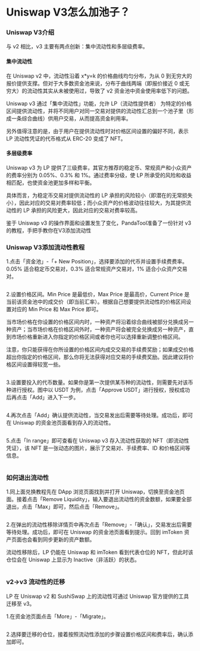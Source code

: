 # Uniswap V3怎么加池子？

### Uniswap V3介绍

与 v2 相比，v3 主要有两点创新：集中流动性和多层级费率。

#### 集中流动性

在 Uniswap v2 中，流动性沿着 x\*y=k 的价格曲线均匀分布，为从 0 到无穷大的报价提供支撑。但对于大多数资金池来说，分布于曲线两端（即报价接近 0 或无穷大）的流动性其实从未被使用过，导致了 v2 资金池中资金使用率低下的问题。

Uniswap v3 通过「集中流动性」功能，允许 LP（流动性提供者） 为特定的价格区间提供流动性，并将不同用户对同一交易对提供的流动性汇总到一个池子里（形成一条综合曲线）供用户交易，从而提高资金利用率。

另外值得注意的是，由于用户在提供流动性时对价格区间设置的偏好不同，表示 LP 流动性凭证的代币格式从 ERC-20 变成了 NFT。

#### 多层级费率

Uniswap v3 为 LP 提供了三级费率，其官方推荐的稳定币、常规资产和小众资产的费率分别为 0.05%、0.3% 和 1%。通过费率分级，使 LP 所承受的风险和收益相匹配，也使资金池更加多样和平衡。

具体而言，为稳定币交易对提供流动性的 LP 承担的风险较小（即潜在的无常损失小），因此对应的交易对费率较低；而小众资产的价格波动往往较大，为其提供流动性的 LP 承担的风险更大，因此对应的交易对费率较高。

鉴于 Uniswap v3 的操作界面和设置发生了变化，PandaTool准备了一份针对 v3 的教程，手把手教你在V3添加流动性

### Uniswap V3添加流动性教程

1.点击「资金池」-「+ New Position」，选择要添加的代币并设置手续费费率。0.05% 适合稳定币交易对，0.3% 适合常规资产交易对，1% 适合小众资产交易对。

<figure><img src="https://imtoken.fans/uploads/default/optimized/2X/1/13206d68aed233965cc9a322c162d18c7b2ec404_2_668x500.jpeg" alt=""><figcaption></figcaption></figure>

2.设置价格区间。Min Price 是最低价，Max Price 是最高价，Current Price 是当前该资金池中的成交价（即当前汇率）。根据自己想要提供流动性的价格区间设置对应的 Min Price 和 Max Price 即可。

当市场价格在你设置的价格区间内时，一种资产将沿着综合曲线被部分兑换成另一种资产；当市场价格在价格区间外时，一种资产将会被完全兑换成另一种资产，直到市场价格重新进入你指定的价格区间或者你也可以选择重新调整价格区间。

注意，你只能获得在你所设置的价格区间内成交交易的手续费奖励；如果成交价格超出你指定的价格区间，那么你将无法获得对应交易的手续费奖励。因此建议将价格区间设置得较宽一些。

<figure><img src="https://imtoken.fans/uploads/default/optimized/2X/4/4832cfcd1d086f75890a39dac77c18bddddfbabf_2_668x500.jpeg" alt=""><figcaption></figcaption></figure>

3.设置要投入的代币数量。如果你是第一次提供某币种的流动性，则需要先对该币种进行授权。图中以 USDT 为例，点击「Approve USDT」进行授权，授权成功后再点击「Add」进入下一步。

<figure><img src="https://imtoken.fans/uploads/default/optimized/2X/d/d33306a7adff7dfbb85bb1cd721bf4eea73a4fdf_2_668x500.jpeg" alt=""><figcaption></figcaption></figure>

4.再次点击「Add」确认提供流动性，当交易发出后需要等待处理。成功后，即可在 Uniswap 的资金池页面看到存入的流动性。

<figure><img src="https://imtoken.fans/uploads/default/optimized/2X/2/2ebc0eed78bd073d9049053a892e89ba82acd405_2_668x500.jpeg" alt=""><figcaption></figcaption></figure>

5.点击「In range」即可查看在 Uniswap v3 存入流动性获取的 NFT（即流动性凭证），该 NFT 是一张动态的图片，展示了交易对、手续费率、ID 和价格区间等信息。

<figure><img src="https://imtoken.fans/uploads/default/optimized/2X/a/ad3fc92f01283f628a03334abac4075b36a19eb8_2_668x500.jpeg" alt=""><figcaption></figcaption></figure>

### 如何退出流动性 <a href="#e5a682e4bd95e98080e587ba" id="e5a682e4bd95e98080e587ba"></a>

1.同上面兑换教程先在 DApp 浏览页面找到并打开 Uniswap，切换至资金池页面。接着点击「Remove Liquidity」，输入要退出流动性的资金数额，如果要全部退出，点击「Max」即可，然后点击「Remove」。

<figure><img src="https://imtoken.fans/uploads/default/optimized/2X/4/419e0aae57f05d6179b0ba78829ba68971da4116_2_668x500.jpeg" alt=""><figcaption></figcaption></figure>

2.在弹出的流动性移除详情页中再次点击「Remove」-「确认」，交易发出后需要等待处理。成功后，即可在 Uniswap 的资金池页面看到提示。回到 imToken 资产页面也会看到同步更新的资产数额。

流动性移除后，LP 仍能在 Uniswap 和 imToken 看到代表仓位的 NFT，但此时该仓位会在 Uniswap 上显示为 Inactive（非活跃）的状态。

<figure><img src="https://imtoken.fans/uploads/default/optimized/2X/9/9d9f0d4057e3cc1e05710980b06fb4dfe8df4a37_2_668x500.jpeg" alt=""><figcaption></figcaption></figure>

### v2->v3 流动性的迁移 <a href="#v2-v3" id="v2-v3"></a>

LP 在 Uniswap v2 和 SushiSwap 上的流动性可通过 Uniswap 官方提供的工具迁移至 v3。

1.在资金池页面点击「More」-「Migrate」。

<figure><img src="https://imtoken.fans/uploads/default/optimized/2X/f/f91713c6d568443c2fa3b7f1b7229d085bfd3fd0_2_668x500.jpeg" alt=""><figcaption></figcaption></figure>

2.选择要迁移的仓位，接着按照流动性添加的步骤设置价格区间和费率后，确认添加即可。
